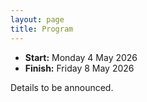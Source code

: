 ```yaml
---
layout: page
title: Program
---
```


<!-- 
<p style="color:red; font-style: italic;">CAUTION: THIS IS A PREVIEW AND THINGS ARE NOT FINAL YET</p>
 -->

* __Start:__ Monday 4 May 2026 <!-- , 9:00 UTC -->
* __Finish:__ Friday 8 May 2026

Details to be announced.
